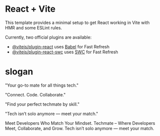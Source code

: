 # React + Vite

This template provides a minimal setup to get React working in Vite with HMR and some ESLint rules.

Currently, two official plugins are available:

- [@vitejs/plugin-react](https://github.com/vitejs/vite-plugin-react/blob/main/packages/plugin-react/README.md) uses [Babel](https://babeljs.io/) for Fast Refresh
- [@vitejs/plugin-react-swc](https://github.com/vitejs/vite-plugin-react-swc) uses [SWC](https://swc.rs/) for Fast Refresh

# slogan

"Your go-to mate for all things tech."

"Connect. Code. Collaborate."

"Find your perfect techmate by skill."

"Tech isn’t solo anymore — meet your match."

Meet Developers Who Match Your Mindset.
Techmate – Where Developers Meet, Collaborate, and Grow.
Tech isn’t solo anymore — meet your match.